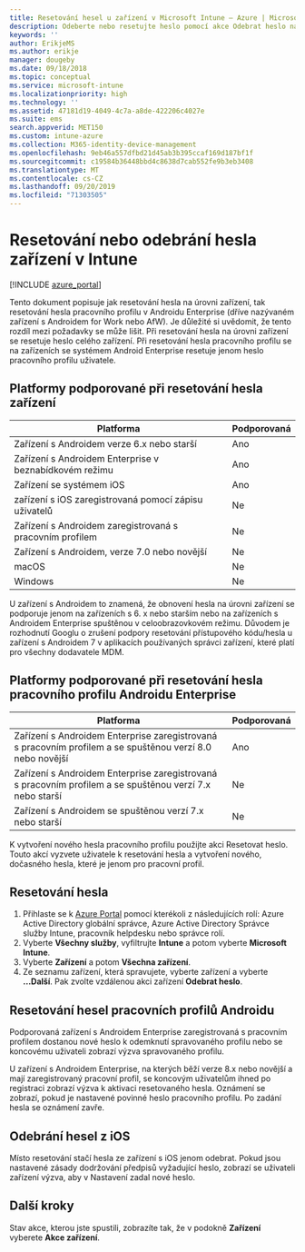 ```yaml
---
title: Resetování hesel u zařízení v Microsoft Intune – Azure | Microsoft Docs
description: Odeberte nebo resetujte heslo pomocí akce Odebrat heslo na zařízeních v Intune, která spravujete nebo monitorujete.
keywords: ''
author: ErikjeMS
ms.author: erikje
manager: dougeby
ms.date: 09/18/2018
ms.topic: conceptual
ms.service: microsoft-intune
ms.localizationpriority: high
ms.technology: ''
ms.assetid: 47181d19-4049-4c7a-a8de-422206c4027e
ms.suite: ems
search.appverid: MET150
ms.custom: intune-azure
ms.collection: M365-identity-device-management
ms.openlocfilehash: 9eb46a557dfbd21d45ab3b395ccaf169d187bf1f
ms.sourcegitcommit: c19584b36448bbd4c8638d7cab552fe9b3eb3408
ms.translationtype: MT
ms.contentlocale: cs-CZ
ms.lasthandoff: 09/20/2019
ms.locfileid: "71303505"
---
```

# <a name="reset-or-remove-a-device-passcode-in-intune"></a>Resetování nebo odebrání hesla zařízení v Intune

[!INCLUDE [azure_portal](./includes/azure_portal.md)]

Tento dokument popisuje jak resetování hesla na úrovni zařízení, tak resetování hesla pracovního profilu v Androidu Enterprise (dříve nazývaném zařízení s Androidem for Work nebo AfW). Je důležité si uvědomit, že tento rozdíl mezi požadavky se může lišit. Při resetování hesla na úrovni zařízení se resetuje heslo celého zařízení. Při resetování hesla pracovního profilu se na zařízeních se systémem Android Enterprise resetuje jenom heslo pracovního profilu uživatele.

## <a name="supported-platforms-for-device-level-passcode-reset"></a>Platformy podporované při resetování hesla zařízení

| Platforma | Podporovaná |
| ---- | ---- |
| Zařízení s Androidem verze 6.x nebo starší | Ano |
| Zařízení s Androidem Enterprise v beznabídkovém režimu | Ano |
| Zařízení se systémem iOS | Ano |
| zařízení s iOS zaregistrovaná pomocí zápisu uživatelů | Ne |
| Zařízení s Androidem zaregistrovaná s pracovním profilem | Ne |
| Zařízení s Androidem, verze 7.0 nebo novější | Ne |
| macOS | Ne |
| Windows | Ne |

U zařízení s Androidem to znamená, že obnovení hesla na úrovni zařízení se podporuje jenom na zařízeních s 6. x nebo starším nebo na zařízeních s Androidem Enterprise spuštěnou v celoobrazovkovém režimu. Důvodem je rozhodnutí Googlu o zrušení podpory resetování přístupového kódu/hesla u zařízení s Androidem 7 v aplikacích používaných správci zařízení, které platí pro všechny dodavatele MDM.

## <a name="supported-platforms-for-android-enterprise-work-profile-passcode-reset"></a>Platformy podporované při resetování hesla pracovního profilu Androidu Enterprise

| Platforma | Podporovaná |
| ---- | ---- |
| Zařízení s Androidem Enterprise zaregistrovaná s pracovním profilem a se spuštěnou verzí 8.0 nebo novější | Ano |
| Zařízení s Androidem Enterprise zaregistrovaná s pracovním profilem a se spuštěnou verzí 7.x nebo starší | Ne |
| Zařízení s Androidem se spuštěnou verzí 7.x nebo starší | Ne |

K vytvoření nového hesla pracovního profilu použijte akci Resetovat heslo. Touto akcí vyzvete uživatele k resetování hesla a vytvoření nového, dočasného hesla, které je jenom pro pracovní profil. 

## <a name="reset-a-passcode"></a>Resetování hesla


1. Přihlaste se k [Azure Portal](https://portal.azure.com) pomocí kterékoli z následujících rolí: Azure Active Directory globální správce, Azure Active Directory Správce služby Intune, pracovník helpdesku nebo správce rolí.
2. Vyberte **Všechny služby**, vyfiltrujte **Intune** a potom vyberte **Microsoft Intune**.
3. Vyberte **Zařízení** a potom **Všechna zařízení**.
4. Ze seznamu zařízení, která spravujete, vyberte zařízení a vyberte **...Další**. Pak zvolte vzdálenou akci zařízení **Odebrat heslo**.

## <a name="reset-android-work-profile-passcodes"></a>Resetování hesel pracovních profilů Androidu

Podporovaná zařízení s Androidem Enterprise zaregistrovaná s pracovním profilem dostanou nové heslo k odemknutí spravovaného profilu nebo se koncovému uživateli zobrazí výzva spravovaného profilu.

U zařízení s Androidem Enterprise, na kterých běží verze 8.x nebo novější a mají zaregistrovaný pracovní profil, se koncovým uživatelům ihned po registraci zobrazí výzva k aktivaci resetovaného hesla. Oznámení se zobrazí, pokud je nastavené povinné heslo pracovního profilu. Po zadání hesla se oznámení zavře.


## <a name="remove-ios-passcodes"></a>Odebrání hesel z iOS

Místo resetování stačí hesla ze zařízení s iOS jenom odebrat. Pokud jsou nastavené zásady dodržování předpisů vyžadující heslo, zobrazí se uživateli zařízení výzva, aby v Nastavení zadal nové heslo.

## <a name="next-steps"></a>Další kroky

Stav akce, kterou jste spustili, zobrazíte tak, že v podokně **Zařízení** vyberete **Akce zařízení**.
